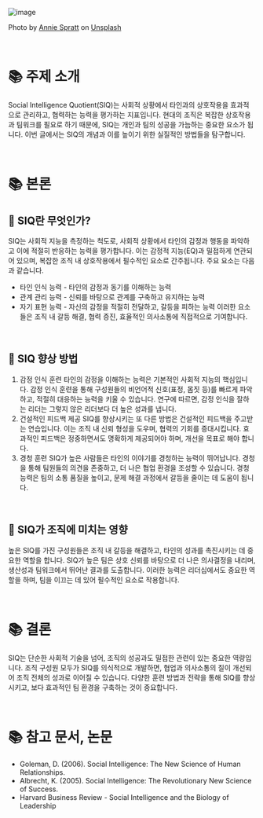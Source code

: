 ![image](https://github.com/user-attachments/assets/bedae5ae-0136-44e5-819c-13ea04190aa3)

Photo by [Annie Spratt](https://medium.com/r/?url=https%3A%2F%2Funsplash.com%2F%40anniespratt%3Futm_source%3Dmedium%26utm_medium%3Dreferral) on [Unsplash](https://medium.com/r/?url=https%3A%2F%2Funsplash.com%3Futm_source%3Dmedium%26utm_medium%3Dreferral)

<br/>

# 📚 주제 소개
Social Intelligence Quotient(SIQ)는 사회적 상황에서 타인과의 상호작용을 효과적으로 관리하고, 협력하는 능력을 평가하는 지표입니다. 현대의 조직은 복잡한 상호작용과 팀워크를 필요로 하기 때문에, SIQ는 개인과 팀의 성공을 가늠하는 중요한 요소가 됩니다. 이번 글에서는 SIQ의 개념과 이를 높이기 위한 실질적인 방법들을 탐구합니다.

<br/>

# 📚 본론
## 📖 SIQ란 무엇인가?
SIQ는 사회적 지능을 측정하는 척도로, 사회적 상황에서 타인의 감정과 행동을 파악하고 이에 적절히 반응하는 능력을 평가합니다. 이는 감정적 지능(EQ)과 밀접하게 연관되어 있으며, 복잡한 조직 내 상호작용에서 필수적인 요소로 간주됩니다. 주요 요소는 다음과 같습니다.

- 타인 인식 능력 - 타인의 감정과 동기를 이해하는 능력
- 관계 관리 능력 - 신뢰를 바탕으로 관계를 구축하고 유지하는 능력
- 자기 표현 능력 - 자신의 감정을 적절히 전달하고, 갈등을 피하는 능력
이러한 요소들은 조직 내 갈등 해결, 협력 증진, 효율적인 의사소통에 직접적으로 기여합니다.

<br/>

## 📖 SIQ 향상 방법
1. 감정 인식 훈련
타인의 감정을 이해하는 능력은 기본적인 사회적 지능의 핵심입니다. 감정 인식 훈련을 통해 구성원들의 비언어적 신호(표정, 몸짓 등)를 빠르게 파악하고, 적절히 대응하는 능력을 키울 수 있습니다. 연구에 따르면, 감정 인식을 잘하는 리더는 그렇지 않은 리더보다 더 높은 성과를 냅니다.
2. 건설적인 피드백 제공
SIQ를 향상시키는 또 다른 방법은 건설적인 피드백을 주고받는 연습입니다. 이는 조직 내 신뢰 형성을 도우며, 협력의 기회를 증대시킵니다. 효과적인 피드백은 정중하면서도 명확하게 제공되어야 하며, 개선을 목표로 해야 합니다.
3. 경청 훈련
SIQ가 높은 사람들은 타인의 이야기를 경청하는 능력이 뛰어납니다. 경청을 통해 팀원들의 의견을 존중하고, 더 나은 협업 환경을 조성할 수 있습니다. 경청 능력은 팀의 소통 품질을 높이고, 문제 해결 과정에서 갈등을 줄이는 데 도움이 됩니다.

<br/>

## 📖 SIQ가 조직에 미치는 영향
높은 SIQ를 가진 구성원들은 조직 내 갈등을 해결하고, 타인의 성과를 촉진시키는 데 중요한 역할을 합니다. SIQ가 높은 팀은 상호 신뢰를 바탕으로 더 나은 의사결정을 내리며, 생산성과 팀워크에서 뛰어난 결과를 도출합니다. 이러한 능력은 리더십에서도 중요한 역할을 하며, 팀을 이끄는 데 있어 필수적인 요소로 작용합니다.

<br/>

# 📚 결론
SIQ는 단순한 사회적 기술을 넘어, 조직의 성공과도 밀접한 관련이 있는 중요한 역량입니다. 조직 구성원 모두가 SIQ를 의식적으로 개발하면, 협업과 의사소통의 질이 개선되어 조직 전체의 성과로 이어질 수 있습니다. 다양한 훈련 방법과 전략을 통해 SIQ를 향상시키고, 보다 효과적인 팀 환경을 구축하는 것이 중요합니다.

<br/>

# 📚 참고 문서, 논문
- Goleman, D. (2006). Social Intelligence: The New Science of Human Relationships.
- Albrecht, K. (2005). Social Intelligence: The Revolutionary New Science of Success.
- Harvard Business Review - Social Intelligence and the Biology of Leadership
